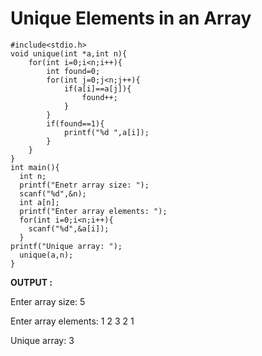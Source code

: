 # Unique Elements in an Array
````
#include<stdio.h>
void unique(int *a,int n){
    for(int i=0;i<n;i++){
        int found=0;
        for(int j=0;j<n;j++){
            if(a[i]==a[j]){
                found++;
            }
        }
        if(found==1){
            printf("%d ",a[i]);
        }
    }
}
int main(){
  int n;
  printf("Enetr array size: ");
  scanf("%d",&n);
  int a[n];
  printf("Enter array elements: ");
  for(int i=0;i<n;i++){
    scanf("%d",&a[i]);
  }
printf("Unique array: ");
  unique(a,n);
}
````

__OUTPUT :__

Enter array size: 5

Enter array elements: 1 2 3 2 1

Unique array: 3
